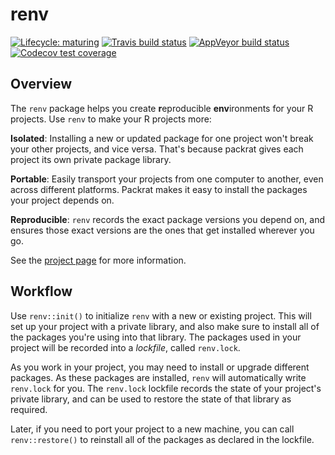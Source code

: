 # renv

<!-- badges: start -->
[![Lifecycle: maturing](https://img.shields.io/badge/lifecycle-maturing-blue.svg)](https://www.tidyverse.org/lifecycle/#maturing)
[![Travis build status](https://travis-ci.org/rstudio/renv.svg?branch=master)](https://travis-ci.org/rstudio/renv)
[![AppVeyor build status](https://ci.appveyor.com/api/projects/status/github/rstudio/renv?branch=master&svg=true)](https://ci.appveyor.com/project/rstudio/renv)
[![Codecov test coverage](https://codecov.io/gh/rstudio/renv/branch/master/graph/badge.svg)](https://codecov.io/gh/rstudio/renv?branch=master)
<!-- badges: end -->

## Overview

The `renv` package helps you create **r**eproducible **env**ironments for
your R projects. Use `renv` to make your R projects more:

**Isolated**: Installing a new or updated package for one project won't break
your other projects, and vice versa. That's because packrat gives each project
its own private package library.

**Portable**: Easily transport your projects from one computer to another, even
across different platforms. Packrat makes it easy to install the packages your
project depends on.

**Reproducible**: `renv` records the exact package versions you depend on, and
ensures those exact versions are the ones that get installed wherever you go.

See the [project page](https://rstudio.github.io/renv) for more information.


## Workflow

Use `renv::init()` to initialize `renv` with a new or existing project. This
will set up your project with a private library, and also make sure to install
all of the packages you're using into that library. The packages used in your
project will be recorded into a *lockfile*, called `renv.lock`.

As you work in your project, you may need to install or upgrade different
packages. As these packages are installed, `renv` will automatically write
`renv.lock` for you. The `renv.lock` lockfile records the state of your project's
private library, and can be used to restore the state of that library as required.

Later, if you need to port your project to a new machine, you can call
`renv::restore()` to reinstall all of the packages as declared in the lockfile.
